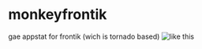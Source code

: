 monkeyfrontik
==========
gae appstat for frontik (wich is tornado based)
![like this](https://lh3.googleusercontent.com/-_BvzjrTvg48/ToQLg47nP5I/AAAAAAAAAGE/npJEsu6qBA4/s912/app_py.png)
